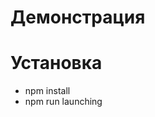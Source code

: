 <h1>Демонстрация</h1>
<h1>Установка</h1>
<ul>
<li>npm install</li>
<li>npm run launching</li>
</ul>
